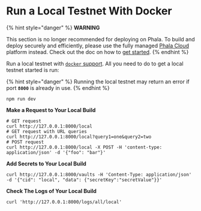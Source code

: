 # Run a Local Testnet With Docker

{% hint style="danger" %}
**WARNING**

This section is no longer recommended for deploying on Phala. To build and deploy securely and efficiently, please use the fully managed [Phala Cloud](https://cloud.phala.network) platform instead. Check out the doc on how to [get started](../../cloud/getting-started/getting-started.md).
{% endhint %}

Run a local testnet with [`docker` support](https://docs.docker.com/desktop/). All you need to do to get a local testnet started is run:

{% hint style="danger" %}
Running the local testnet may return an error if port **`8000`** is already in use.
{% endhint %}

```shell
npm run dev
```

**Make a Request to Your Local Build**

```shell
# GET request
curl http://127.0.0.1:8000/local
# GET request with URL queries
curl http://127.0.0.1:8000/local?query1=one&query2=two
# POST request
curl http://127.0.0.1:8000/local -X POST -H 'content-type: application/json' -d '{"foo": "bar"}'
```

**Add Secrets to Your Local Build**

```shell
curl http://127.0.0.1:8000/vaults -H 'Content-Type: application/json' -d '{"cid": "local", "data": {"secretKey":"secretValue"}}'
```

**Check The Logs of Your Local Build**

```shell
curl 'http://127.0.0.1:8000/logs/all/local'
```
